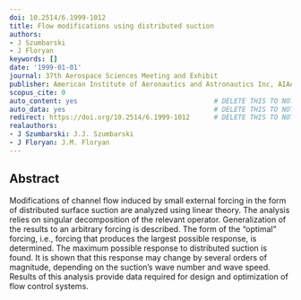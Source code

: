 ```yaml
---
doi: 10.2514/6.1999-1012
title: Flow modifications using distributed suction
authors:
- J Szumbarski
- J Floryan
keywords: []
date: '1999-01-01'
journal: 37th Aerospace Sciences Meeting and Exhibit
publisher: American Institute of Aeronautics and Astronautics Inc, AIAA
scopus_cite: 0
auto_content: yes                                  # DELETE THIS TO NOT AUTO GENERATE CONTENT
auto_data: yes                                     # DELETE THIS TO NOT AUTO GENERATE METADATA
redirect: https://doi.org/10.2514/6.1999-1012      # DELETE THIS TO NOT REDIRECT
realauthors:
- J Szumbarski: J.J. Szumbarski
- J Floryan: J.M. Floryan
---
```



## Abstract
Modifications of channel flow induced by small external forcing in the form of distributed surface suction are analyzed using linear theory. The analysis relies on singular decomposition of the relevant operator. Generalization of the results to an arbitrary forcing is described. The form of the “optimal” forcing, i.e., forcing that produces the largest possible response, is determined. The maximum possible response to distributed suction is found. It is shown that this response may change by several orders of magnitude, depending on the suction’s wave number and wave speed. Results of this analysis provide data required for design and optimization of flow control systems.
